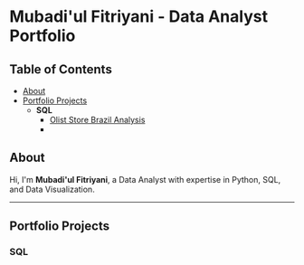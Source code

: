 # Mubadi'ul Fitriyani - Data Analyst Portfolio

## Table of Contents
- [About](https://github.com/Mubadiul/Data-Analyst-Portfolio/blob/main/README.md#about)
- [Portfolio Projects](#portfolio-projects)
  - **SQL**
    - [Olist Store Brazil Analysis](https://github.com/Mubadiul/Data-Analyst-Portfolio/blob/main/Olist%20Store%20Brazil%20Analysis.sql)
    - 
## About
Hi, I'm **Mubadi'ul Fitriyani**, a Data Analyst with expertise in Python, SQL, and Data Visualization.

---

## Portfolio Projects

### **SQL**


